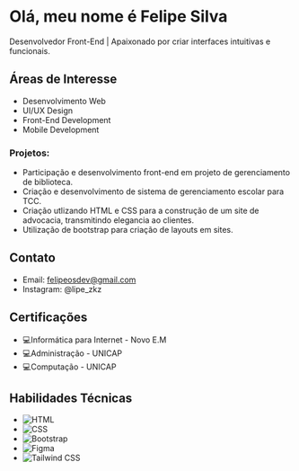 # Olá, meu nome é Felipe Silva

Desenvolvedor Front-End | Apaixonado por criar interfaces intuitivas e funcionais.

## Áreas de Interesse
- Desenvolvimento Web
- UI/UX Design
- Front-End Development
- Mobile Development

### Projetos:
- Participação e desenvolvimento front-end em projeto de gerenciamento de biblioteca.
- Criação e desenvolvimento de sistema de gerenciamento escolar para TCC.
- Criação utlizando HTML e CSS para a construção de um site de advocacia, transmitindo elegancia ao clientes.
- Utilização de bootstrap para criação de layouts em sites.

## Contato
- Email: felipeosdev@gmail.com
- Instagram: @lipe_zkz

## Certificações
- 💻Informática para Internet - Novo E.M
- 💻Administração - UNICAP
- 💻Computação - UNICAP

## Habilidades Técnicas
- ![HTML](https://img.shields.io/badge/-HTML-orange?style=flat-square&logo=html5&logoColor=white) 
- ![CSS](https://img.shields.io/badge/-CSS-blue?style=flat-square&logo=css3&logoColor=white) 
- ![Bootstrap](https://img.shields.io/badge/-Bootstrap-563D7C?style=flat-square&logo=bootstrap&logoColor=white) 
- ![Figma](https://img.shields.io/badge/-Figma-purple?style=flat-square&logo=figma&logoColor=white) 
- ![Tailwind CSS](https://img.shields.io/badge/-Tailwind_CSS-38B2AC?style=flat-square&logo=tailwind-css&logoColor=white)  
